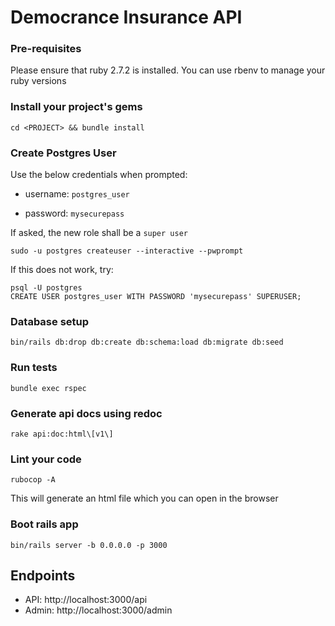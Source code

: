 # Democrance Insurance API


### Pre-requisites

Please ensure that ruby 2.7.2 is installed. You can use rbenv to manage your ruby versions

### Install your project's gems
```
cd <PROJECT> && bundle install
```

### Create Postgres User

Use the below credentials when prompted:

- username: `postgres_user`

- password: `mysecurepass`

If asked, the new role shall be a `super user`
```
sudo -u postgres createuser --interactive --pwprompt
```

If this does not work, try:
```
psql -U postgres
CREATE USER postgres_user WITH PASSWORD 'mysecurepass' SUPERUSER;
```

### Database setup

```
bin/rails db:drop db:create db:schema:load db:migrate db:seed
```

### Run tests
```
bundle exec rspec
```

### Generate api docs using redoc
```
rake api:doc:html\[v1\]
```

### Lint your code
```
rubocop -A
```

This will generate an html file which you can open in the browser

### Boot rails app
```
bin/rails server -b 0.0.0.0 -p 3000
```

## Endpoints

- API: http://localhost:3000/api
- Admin: http://localhost:3000/admin
